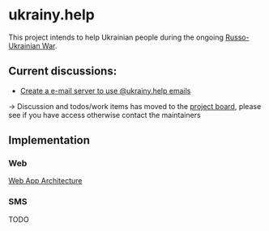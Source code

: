 # ukrainy.help

This project intends to help Ukrainian people during the ongoing [Russo-Ukrainian War](https://en.wikipedia.org/wiki/Russo-Ukrainian_War).

## Current discussions:

- [Create a e-mail server to use @ukrainy.help emails](https://github.com/Naragorn/ukraine-help/issues/3)

-> Discussion and todos/work items has moved to the [project board](https://github.com/users/Naragorn/projects/1), please see if you have access otherwise contact the maintainers


## Implementation
### Web
[Web App Architecture](https://github.com/Naragorn/ukraine-help/tree/main/web)

### SMS
TODO
